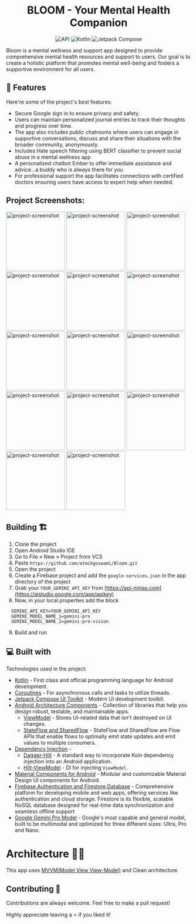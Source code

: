 
<h1 align="center"> BLOOM - Your Mental Health Companion  </h1>
<p align="center"> <img alt="API" src="https://img.shields.io/badge/Api%2024+-50f270?logo=android&logoColor=black&style=for-the-badge"/>
  <img alt="Kotlin" src="https://img.shields.io/badge/Kotlin-a503fc?logo=kotlin&logoColor=white&style=for-the-badge"/>
  <img alt="Jetpack Compose" src="https://img.shields.io/static/v1?style=for-the-badge&message=Jetpack+Compose&color=4285F4&logo=Jetpack+Compose&logoColor=FFFFFF&label="/>
</p>

<p id="description">Bloom is a mental wellness and support app designed to provide comprehensive mental health resources and support to users. Our goal is to create a holistic platform that promotes mental well-being and fosters a supportive environment for all users.</p>

<h2>🧐 Features</h2>

Here're some of the project's best features:

*   Secure Google sign in to ensure privacy and safety.
*   Users can maintain personalized journal entries to track their thoughts and progress over time.
*   The app also includes public chatrooms where users can engage in supportive conversations, discuss and share their situations with the broader community, anonymously.
*   Includes Hate speech filtering using BERT classifier to prevent social abuse in a mental wellness app
*   A personalized chatbot Ember to offer immediate assistance and advice...a buddy who is always there for you
*   For professional support the app facilitates connections with certified doctors ensuring users have access to expert help when needed.

<h2>Project Screenshots:</h2>
<p align="start">

<img src="https://res.cloudinary.com/ddgeelsit/image/upload/v1717952054/bloom_screenshots/IMG-20240609-WA0029_dqlqkp.jpg" alt="project-screenshot" width="160px" >

<img src="https://res.cloudinary.com/ddgeelsit/image/upload/v1717952055/bloom_screenshots/IMG-20240609-WA0030_nf9r3m.jpg" alt="project-screenshot" width="160px" >

<img src="https://res.cloudinary.com/ddgeelsit/image/upload/v1717952055/bloom_screenshots/IMG-20240609-WA0031_ncoeer.jpg" alt="project-screenshot" width="160px" >

<img src="https://res.cloudinary.com/ddgeelsit/image/upload/v1717952055/bloom_screenshots/IMG-20240609-WA0032_tg9oqc.jpg" alt="project-screenshot" width="160px" >

<img src="https://res.cloudinary.com/ddgeelsit/image/upload/v1717952055/bloom_screenshots/IMG-20240609-WA0033_puyf5g.jpg" alt="project-screenshot" width="160px" >

<img src="https://res.cloudinary.com/ddgeelsit/image/upload/v1717952055/bloom_screenshots/IMG-20240609-WA0034_hln1ac.jpg" alt="project-screenshot" width="160px" >

<img src="https://res.cloudinary.com/ddgeelsit/image/upload/v1717952055/bloom_screenshots/IMG-20240609-WA0035_t2uvn3.jpg" alt="project-screenshot" width="160px" >

<img src="https://res.cloudinary.com/ddgeelsit/image/upload/v1717952056/bloom_screenshots/IMG-20240609-WA0036_wxxl76.jpg" alt="project-screenshot" width="160px" >

<img src="https://res.cloudinary.com/ddgeelsit/image/upload/v1717952056/bloom_screenshots/IMG-20240609-WA0037_auglfj.jpg" alt="project-screenshot" width="160px" >

<img src="https://res.cloudinary.com/ddgeelsit/image/upload/v1717952056/bloom_screenshots/IMG-20240609-WA0038_mh8vbw.jpg" alt="project-screenshot" width="160px" >

<img src="https://res.cloudinary.com/ddgeelsit/image/upload/v1717952055/bloom_screenshots/IMG-20240609-WA0039_cjxle7.jpg" alt="project-screenshot" width="160px" >

<img src="https://res.cloudinary.com/ddgeelsit/image/upload/v1717952056/bloom_screenshots/IMG-20240609-WA0040_fwh8e2.jpg" alt="project-screenshot" width="160px" >

<img src="https://res.cloudinary.com/ddgeelsit/image/upload/v1717952054/bloom_screenshots/IMG-20240609-WA0041_zibd2r.jpg" alt="project-screenshot" width="160px" >

<img src="https://res.cloudinary.com/ddgeelsit/image/upload/v1717952054/bloom_screenshots/IMG-20240609-WA0042_slis3s.jpg" alt="project-screenshot" width="160px" >
</p>

## Building 🏗️

1. Clone the project
2. Open Android Studio IDE
3. Go to File » New » Project from VCS
4. Paste ``` https://github.com/atmikgoswami/Bloom.git ```
5. Open the project
6. Create a Firebase project and add the ```google-services.json``` in the app directory of the project
7. Grab your ```YOUR_GEMINI_API_KEY``` from [https://api-ninjas.com](https://aistudio.google.com/app/apikey)
8. Now, in your local.properties add the block
``` 
  GEMINI_API_KEY=YOUR_GEMINI_API_KEY
  GEMINI_MODEL_NAME_1=gemini-pro
  GEMINI_MODEL_NAME_2=gemini-pro-vision
```
9. Build and run
  
<h2>💻 Built with</h2>

Technologies used in the project:

- [Kotlin](https://kotlinlang.org/) - First class and official programming language for Android development.
- [Coroutines](https://kotlinlang.org/docs/reference/coroutines-overview.html) - For asynchronous calls and tasks to utilize threads.
- [Jetpack Compose UI Toolkit](https://developer.android.com/jetpack/compose) - Modern UI development toolkit.
- [Android Architecture Components](https://developer.android.com/topic/libraries/architecture) - Collection of libraries that help you design robust, testable, and maintainable apps.
  - [ViewModel](https://developer.android.com/topic/libraries/architecture/viewmodel) - Stores UI-related data that isn't destroyed on UI changes.
  - [StateFlow and SharedFlow](https://developer.android.com/kotlin/flow/stateflow-and-sharedflow#:~:text=StateFlow%20is%20a%20state%2Dholder,property%20of%20the%20MutableStateFlow%20class.) - StateFlow and SharedFlow are Flow APIs that enable flows to optimally emit state updates and emit values to multiple consumers.
- [Dependency Injection](https://developer.android.com/training/dependency-injection) -
    - [Dagger-Hilt](https://dagger.dev/hilt/) - A standard way to incorporate Koin dependency injection into an Android application.
    - [Hilt-ViewModel](https://dagger.dev/hilt/view-model) - DI for injecting ```ViewModel```. 
- [Material Components for Android](https://github.com/material-components/material-components-android) - Modular and customizable Material Design UI components for Android.
- [Firebase Authentication and Firestore Database](https://firebase.google.com/) - Comprehensive platform for developing mobile and web apps, offering services like authentication and cloud storage. Firestore is its flexible, scalable NoSQL database designed for real-time data synchronization and seamless offline support
- [Google Gemini Pro Model](https://deepmind.google/technologies/gemini/pro/) - Google's most capable and general model, built to be multimodal and optimized for three different sizes: Ultra, Pro and Nano.

# Architecture 👷‍♂️
This app uses [MVVM(Model View View-Model)](https://developer.android.com/topic/architecture#recommended-app-arch)  and Clean architecture.

## Contributing 🤝

Contributions are always welcome. Feel free to make a pull request!

Highly appreciate leaving a :star: if you liked it!
